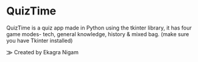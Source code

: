# QuizTime

QuizTime is a quiz app made in Python using the tkinter library, 
it has four game modes- tech, general knowledge, history & mixed bag.
(make sure you have Tkinter installed)

⨠ Created by Ekagra Nigam
